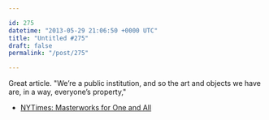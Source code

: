```yaml
---

id: 275
datetime: "2013-05-29 21:06:50 +0000 UTC"
title: "Untitled #275"
draft: false
permalink: "/post/275"

---
```


Great article. "We’re a public institution, and so the art and objects we have are, in a way, everyone’s property," 

 
 * [NYTimes: Masterworks for One and All](http://nyti.ms/114jv8L)



